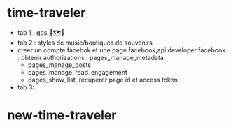 # time-traveler
- tab 1 : gps 🧭🗺📍
- tab 2 : styles de music/boutiques de souvenirs
- creer un compte facebok et une page facebook,api developer facebook : obtenir authorizations :     pages_manage_metadata
    * pages_manage_posts
    * pages_manage_read_engagement
    * pages_show_list, recuperer page id et access token
- tab 3: 
# new-time-traveler

